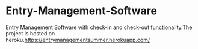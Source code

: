 # Entry-Management-Software
Entry Management Software with check-in and check-out functionality.The project is hosted on heroku.https://entrymanagementsummer.herokuapp.com/



